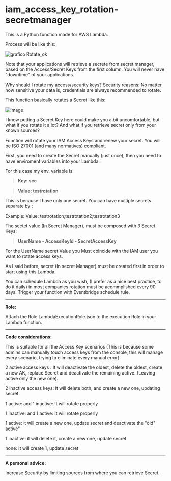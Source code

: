 # iam_access_key_rotation-secretmanager

This is a Python function made for AWS Lambda.

Process will be like this:

![grafico Rotate_ok](https://user-images.githubusercontent.com/103848038/221841790-68bc9cb1-c012-4104-837d-593bd41d9b36.png)

Note that your applications will retrieve a secrete from secret manager, based on the Access/Secret Keys from the first column. You will never have "downtime" of your applications.

Why should I rotate my access/security keys? Security reasons: No matter how sensitive your data is, credentials are always recommended to rotate. 

This function basically rotates a Secret like this:

![image](https://user-images.githubusercontent.com/103848038/221819488-954358b8-0b3b-4ff7-8749-da4173c720ed.png)

I know putting a Secret Key here could make you a bit uncomfortable, but what if you rotate it a lot? And what if you retrieve secret only from your known sources?


Function will rotate your IAM Access Keys and renew your secret. You will be ISO 27001 (and many normatives) compliant.


First, you need to create the Secret manually (just once), then you need to have enviroment variables into your Lambda:


For this case my env. variable is:

>**Key: sec**

>**Value: testrotation**


This is because I have only one secret. You can have multiple secrets separate by ;

Example: Value: testrotation;testrotation2;testrotation3

The sectet value (In Secret Manager), must be composed with 3 Secret Keys:

>**UserName - AccessKeyId - SecretAccessKey**

For the UserName secret Value you Must coincide with the IAM user you want to rotate access keys.

As I said before, secret (In secret Manager) must be created first in order to start using this Lambda.

You can schedule Lambda as you wish, (I prefer as a nice best practice, to do it daily) in most companies rotation must be acommplished every 90 days. Trigger your function with Eventbridge schedule rule.

-------------

**Role:** 

Attach the Role LambdaExecutionRole.json to the execution Role in your Lambda function.

-------------

**Code considerations:** 

This is suitable for all the Access Key scenarios (This is because some admins can manually touch access keys from the console, this will manage every scenario, trying to eliminate every manual error)

2 active access keys : It will deactivate the oldest, delete the oldest, create a new AK, replace Secret and deactivate the remaining active. (Leaving active only the new one).

2 inactive access keys: It will delete both, and create a new one, updating secret.

1 active: and 1 inactive: It will rotate properly

1 inactive: and 1 active: It will rotate properly

1 active: it will create a new one, update secret and deactivate the "old" active"

1 inactive: it will delete it, create a new one, update secret

none: It will create 1, update secret

-------------

**A personal advice:** 

Increase Security by limiting sources from where you can retrieve Secret.



